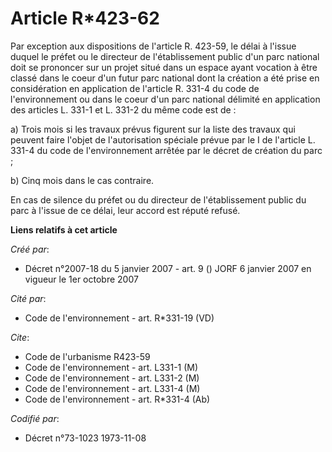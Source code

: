 # Article R*423-62

Par exception aux dispositions de l'article R. 423-59, le délai à l'issue duquel le préfet ou le directeur de l'établissement
public d'un parc national doit se prononcer sur un projet situé dans un espace ayant vocation à être classé dans le coeur
d'un futur parc national dont la création a été prise en considération en application de l'article R. 331-4 du code de
l'environnement ou dans le coeur d'un parc national délimité en application des articles L. 331-1 et L. 331-2 du même code
est de :

a) Trois mois si les travaux prévus figurent sur la liste des travaux qui peuvent faire l'objet de l'autorisation spéciale
prévue par le I de l'article L. 331-4 du code de l'environnement arrêtée par le décret de création du parc ;

b) Cinq mois dans le cas contraire.

En cas de silence du préfet ou du directeur de l'établissement public du parc à l'issue de ce délai, leur accord est réputé
refusé.

**Liens relatifs à cet article**

_Créé par_:

  - Décret n°2007-18 du 5 janvier 2007 - art. 9 () JORF 6 janvier 2007 en vigueur le 1er octobre 2007

_Cité par_:

  - Code de l'environnement - art. R*331-19 (VD)

_Cite_:

  - Code de l'urbanisme R423-59
  - Code de l'environnement - art. L331-1 (M)
  - Code de l'environnement - art. L331-2 (M)
  - Code de l'environnement - art. L331-4 (M)
  - Code de l'environnement - art. R*331-4 (Ab)

_Codifié par_:

  - Décret n°73-1023 1973-11-08
